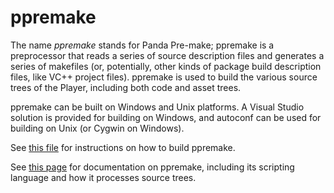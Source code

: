 # ppremake

The name _ppremake_ stands for Panda Pre-make; ppremake is a preprocessor that reads a series of source description files and generates a series of makefiles (or, potentially, other kinds of package build description files, like VC++ project files).  ppremake is used to build the various source trees of the Player, including both code and asset trees.

ppremake can be built on Windows and Unix platforms.  A Visual Studio solution is provided for building on Windows, and autoconf can be used for building on Unix (or Cygwin on Windows).

See [this file](doc/BUILD_FROM_SOURCE.txt) for instructions on how to build ppremake.

See [this page](../../wiki/Documentation) for documentation on ppremake, including its scripting language and how it processes source trees.
